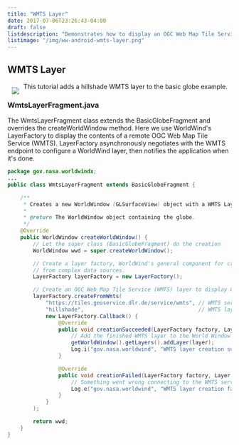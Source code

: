 ```yaml
---
title: "WMTS Layer"
date: 2017-07-06T23:26:43-04:00
draft: false
listdescription: "Demonstrates how to display an OGC Web Map Tile Service (WMTS) layer."
listimage: "/img/ww-android-wmts-layer.png"
---
```


## WMTS Layer

<img src="/img/ww-android-wmts-layer.png" class="img-responsive" hspace="10" vspace="10" align="left">This tutorial adds a hillshade WMTS layer to the basic globe example.

### WmtsLayerFragment.java

The WmtsLayerFragment class extends the BasicGlobeFragment and overrides the createWorldWindow method. Here we use WorldWind's LayerFactory to display the contents of a remote OGC Web Map Tile Service (WMTS). LayerFactory asynchronously negotiates with the WMTS endpoint to configure a WorldWind layer, then notifies the application when it's done.

```java
package gov.nasa.worldwindx;
...
public class WmtsLayerFragment extends BasicGlobeFragment {

    /**
     * Creates a new WorldWindow (GLSurfaceView) object with a WMTS Layer
     *
     * @return The WorldWindow object containing the globe.
     */
    @Override
    public WorldWindow createWorldWindow() {
        // Let the super class (BasicGlobeFragment) do the creation
        WorldWindow wwd = super.createWorldWindow();

        // Create a layer factory, WorldWind's general component for creating layers
        // from complex data sources.
        LayerFactory layerFactory = new LayerFactory();

        // Create an OGC Web Map Tile Service (WMTS) layer to display Global Hillshade based on GMTED2010
        layerFactory.createFromWmts(
            "https://tiles.geoservice.dlr.de/service/wmts", // WMTS server URL
            "hillshade",                                    // WMTS layer identifier
            new LayerFactory.Callback() {
                @Override
                public void creationSucceeded(LayerFactory factory, Layer layer) {
                    // Add the finished WMTS layer to the World Window.
                    getWorldWindow().getLayers().addLayer(layer);
                    Log.i("gov.nasa.worldwind", "WMTS layer creation succeeded");
                }

                @Override
                public void creationFailed(LayerFactory factory, Layer layer, Throwable ex) {
                    // Something went wrong connecting to the WMTS server.
                    Log.e("gov.nasa.worldwind", "WMTS layer creation failed", ex);
                }
            }
        );

        return wwd;
    }
}
```